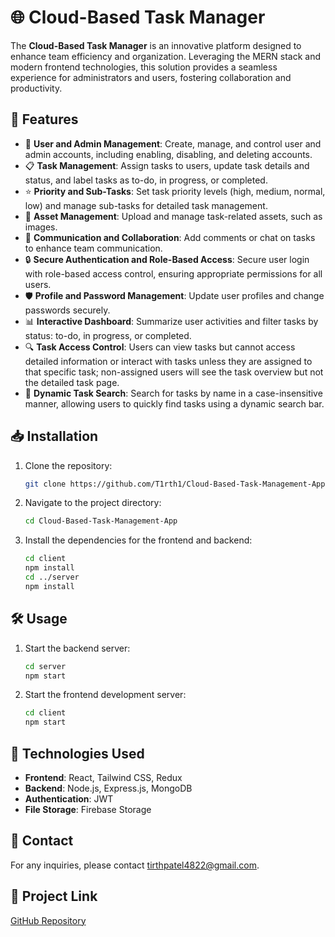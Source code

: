 # 🌐 Cloud-Based Task Manager

The **Cloud-Based Task Manager** is an innovative platform designed to enhance team efficiency and organization. Leveraging the MERN stack and modern frontend technologies, this solution provides a seamless experience for administrators and users, fostering collaboration and productivity.

## 🚀 Features

- 👤 **User and Admin Management**: Create, manage, and control user and admin accounts, including enabling, disabling, and deleting accounts.
- 📋 **Task Management**: Assign tasks to users, update task details and status, and label tasks as to-do, in progress, or completed.
- ⭐ **Priority and Sub-Tasks**: Set task priority levels (high, medium, normal, low) and manage sub-tasks for detailed task management.
- 📂 **Asset Management**: Upload and manage task-related assets, such as images.
- 💬 **Communication and Collaboration**: Add comments or chat on tasks to enhance team communication.
- 🔒 **Secure Authentication and Role-Based Access**: Secure user login with role-based access control, ensuring appropriate permissions for all users.
- 🛡️ **Profile and Password Management**: Update user profiles and change passwords securely.
- 📊 **Interactive Dashboard**: Summarize user activities and filter tasks by status: to-do, in progress, or completed.
- 🔍 **Task Access Control**: Users can view tasks but cannot access detailed information or interact with tasks unless they are assigned to that specific task; non-assigned users will see the task overview but not the detailed task page.
- 🔎 **Dynamic Task Search**: Search for tasks by name in a case-insensitive manner, allowing users to quickly find tasks using a dynamic search bar.

## 📥 Installation

1. Clone the repository:
    ```bash
    git clone https://github.com/T1rth1/Cloud-Based-Task-Management-App.git
    ```
2. Navigate to the project directory:
    ```bash
    cd Cloud-Based-Task-Management-App
    ```
3. Install the dependencies for the frontend and backend:
    ```bash
    cd client
    npm install
    cd ../server
    npm install
    ```

## 🛠️ Usage

1. Start the backend server:
    ```bash
    cd server
    npm start
    ```
2. Start the frontend development server:
    ```bash
    cd client
    npm start
    ```

## 🧰 Technologies Used

- **Frontend**: React, Tailwind CSS, Redux
- **Backend**: Node.js, Express.js, MongoDB
- **Authentication**: JWT
- **File Storage**: Firebase Storage

## 📧 Contact

For any inquiries, please contact [tirthpatel4822@gmail.com](mailto:tirthpatel4822@gmail.com).

## 🔗 Project Link

[GitHub Repository](https://github.com/T1rth1/Cloud-Based-Task-Management-App)
